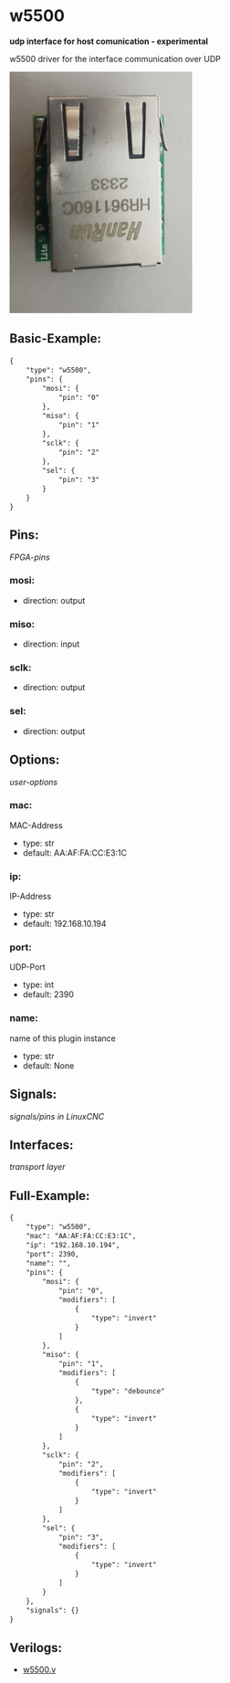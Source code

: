 # w5500
**udp interface for host comunication - experimental**

w5500 driver for the interface communication over UDP


![image.png](image.png)

## Basic-Example:
```
{
    "type": "w5500",
    "pins": {
        "mosi": {
            "pin": "0"
        },
        "miso": {
            "pin": "1"
        },
        "sclk": {
            "pin": "2"
        },
        "sel": {
            "pin": "3"
        }
    }
}
```

## Pins:
*FPGA-pins*
### mosi:

 * direction: output

### miso:

 * direction: input

### sclk:

 * direction: output

### sel:

 * direction: output


## Options:
*user-options*
### mac:
MAC-Address

 * type: str
 * default: AA:AF:FA:CC:E3:1C

### ip:
IP-Address

 * type: str
 * default: 192.168.10.194

### port:
UDP-Port

 * type: int
 * default: 2390

### name:
name of this plugin instance

 * type: str
 * default: None


## Signals:
*signals/pins in LinuxCNC*


## Interfaces:
*transport layer*


## Full-Example:
```
{
    "type": "w5500",
    "mac": "AA:AF:FA:CC:E3:1C",
    "ip": "192.168.10.194",
    "port": 2390,
    "name": "",
    "pins": {
        "mosi": {
            "pin": "0",
            "modifiers": [
                {
                    "type": "invert"
                }
            ]
        },
        "miso": {
            "pin": "1",
            "modifiers": [
                {
                    "type": "debounce"
                },
                {
                    "type": "invert"
                }
            ]
        },
        "sclk": {
            "pin": "2",
            "modifiers": [
                {
                    "type": "invert"
                }
            ]
        },
        "sel": {
            "pin": "3",
            "modifiers": [
                {
                    "type": "invert"
                }
            ]
        }
    },
    "signals": {}
}
```

## Verilogs:
 * [w5500.v](w5500.v)
